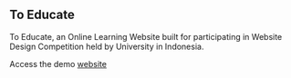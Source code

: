 ## To Educate
To Educate, an Online Learning Website built for participating in Website Design Competition held by University in Indonesia.

Access the demo [website](https://to-educate.vercel.app/)
